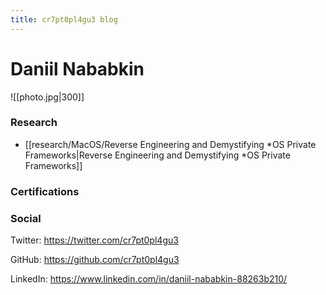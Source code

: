 ```yaml
---
title: cr7pt0pl4gu3 blog
---
```


# Daniil Nababkin
![[photo.jpg|300]] 
### Research
- [[research/MacOS/Reverse Engineering and Demystifying *OS Private Frameworks|Reverse Engineering and Demystifying *OS Private Frameworks]]
### Certifications
### Social
Twitter: https://twitter.com/cr7pt0pl4gu3

GitHub: https://github.com/cr7pt0pl4gu3

LinkedIn: https://www.linkedin.com/in/daniil-nababkin-88263b210/
